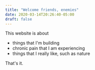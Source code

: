 ```yaml
---
title: "Welcome friends, enemies"
date: 2020-03-14T20:26:40-05:00
draft: false
---
```


This website is about
- things that I'm building
- chronic pain that I am experiencing
- things that I really like, such as nature

That's it.
